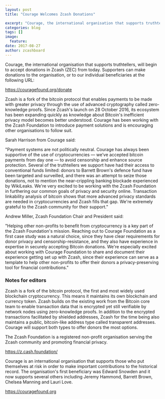 ```yaml
---
layout: post
title: "Courage Welcomes Zcash Donations"

excerpt: "Courage, the international organisation that supports truthtellers, has begun accepting Zcash (ZEC) today."
categories: blog
tags: []
image:
  feature:
date: 2017-08-27
author: zcashboard
---
```


Courage, the international organisation that supports truthtellers, will begin to accept donations in Zcash (ZEC) from today. Supporters can make donations to the organisation, or to our individual beneficiaries at the following URL:

<https://couragefound.org/donate>

Zcash is a fork of the bitcoin protocol that enables payments to be made with greater privacy through the use of advanced cryptography called zero-knowledge proofs. Since Zcash's launch on 28 October 2016, its ecosystem has been expanding quickly as knowledge about Bitcoin's inefficient privacy model becomes better understood. Courage has been working with the Zcash Foundation to introduce payment solutions and is encouraging other organisations to follow suit.

Sarah Harrison from Courage said:

"Payment systems are not politically neutral. Courage has always been supportive of the use of cryptocurrencies — we’ve accepted bitcoin payments from day one — to avoid censorship and enhance source protection. Several of the truthtellers we support have had their access to conventional funds limited: donors to Barrett Brown's defence fund have been targeted and surveilled, and there was an attempt to seize those donations, not to mention the near-crippling banking blockade experienced by WikiLeaks. We're very excited to be working with the Zcash Foundation in furthering our common goals of privacy and security online. Transaction linkability analysis of bitcoin shows that more advanced privacy standards are needed in cryptocurrencies and Zcash fills that gap. We're extremely grateful to the Zcash community for their support."

Andrew Miller, Zcash Foundation Chair and President said:

"Helping other non-profits to benefit from cryptocurrency is a key part of the Zcash Foundation's mission. Reaching out to Courage Foundation as a first case study was a natural choice, since they have clear requirements for donor privacy and censorship-resistance, and they also have experience in expertise in securely accepting Bitcoin donations. We're especially excited about working with Courage Foundation to share and document their experience getting set up with Zcash, since their experience can serve as a template to help other non-profits to offer their donors a privacy-preserving tool for financial contributions."

### Notes for editors

Zcash is a fork of the bitcoin protocol, the first and most widely used blockchain cryptocurrency. This means it maintains its own blockchain and currency token. Zcash builds on the existing work from the Bitcoin core team to enable transaction data that is encrypted yet still verifiable by network nodes using zero-knowledge proofs. In addition to the encrypted transactions facilitated by shielded addresses, Zcash for the time being also maintains a public, bitcoin-like address type called transparent addresses. Courage will support both types to offer donors the most options.

The Zcash Foundation is a registered non-profit organisation serving the Zcash community and promoting financial privacy.

<https://z.cash.foundation/>

Courage is an international organisation that supports those who put themselves at risk in order to make important contributions to the historical record. The organisation's first beneficiary was Edward Snowden and it now supports several others including Jeremy Hammond, Barrett Brown, Chelsea Manning and Lauri Love.

<https://couragefound.org>
